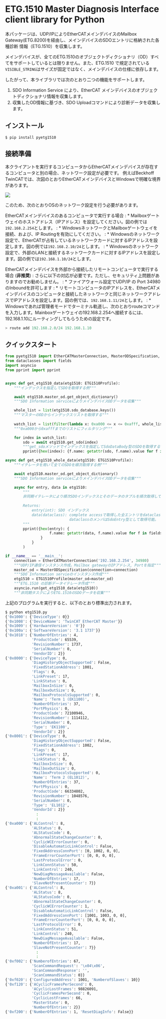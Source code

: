 # ETG.1510 Master Diagnosis Interface client library for Python

本パッケージは、UDP/IPによりEtherCATメインデバイスのMailbox Gateway(ETG.8200)を経由し、メインデバイスのSDOエントリに格納された各種診断
情報（ETG.1510）を収集します。

メインデバイスが、全てのETG.1510のオブジェクトディクショナリ（OD）すべてをサポートしているとは限りません。また、ETG.1510 で規定されている
``VISIBLE_STRING``はサイズが固定ではなく、メインデバイスの仕様に依存します。

したがって、本ライブラリでは次のとおり二つの機能をサポートします。

1. SDO Information Service により、EtherCAT メインデバイスのオブジェクトディクショナリ情報を収集します。
2. 収集したOD情報に基づき、SDO Uploadコマンドにより診断データを収集します。

## インストール

```shell
$ pip install pyetg1510
```

## 接続準備

本クライアントを実行するコンピュータからEtherCATメインデバイスが存在するコンピュータと別の場合、ネットワーク設定が必要です。
例えばBeckhoff TwinCATでは、次図のとおりEtherCATメインデバイスとWindowsで明確な境界があります。

![](connection.png)

このため、次のとおりOSのネットワーク設定を行う必要があります。

EtherCATメインデバイスのあるコンピュータで実行する場合
    : * Mailboxゲートウェイのホストアドレス（IPアドレス）を設定してください。図の例では`192.168.2.254`とします。
    : * WindowsネットワークとMailboxゲートウェイを接続、および、IP Routingを有効にしてください。
    : * Windowsのネットワーク設定で、EtherCATが占有しているネットワークカードに対するIPアドレスを設定します。図の例では`192.168.2.10/24`とします。
    : * Windowsのネットワーク設定で、外部のLANと接続するネットワークカードに対するIPアドレスを設定します。図の例では`192.168.1.10/24`とします。

EtherCATメインデバイスを外部から接続したリモートコンピュータで実行する場合 (**非推奨**)
    : さらに以下の対応が必要です。ただし、セキュリティ上問題がありますのでお勧めしません。
    :   * ファイアウォール設定でUDP/IP の Port 34980 のInboundを許可します
    :   * リモートコンピュータのIPアドレスを、EtherCATメインデバイスのコンピュータと接続したネットワークと同じネットワークアドレスでIPアドレスを設定します。図の例では、`192.168.1.11/24`とします。
    :   * Windowsであれば管理者モードでターミナル軌道し、次のとおりrouteコマンドを入力します。Mainboxゲートウェイの192.168.2.254へ接続するには、192.168.1.10にルーティングしてもらうための設定です。
    
   ``` powershell
   > route add 192.168.2.0/24 192.168.1.10
   ```

## クイックスタート

``` python
from pyetg1510 import EtherCATMasterConnection, MasterODSpecification, ETG1510Profile
from dataclasses import fields
import asyncio
from pprint import pprint


async def get_etg1510_data(etg1510: ETG1510Profile):
    """インデックスを指定してSDOを取得する例"""

    await etg1510.master_od.get_object_dictionary()
    """SDO Information serviceによりメインデバイスODデータを収集"""

    whole_list = list(etg1510.sdo_database.keys())
    """マスターのODからインデックスリストを取得する"""
    
    watch_list = list(filter(lambda x: 0xa000 <= x <= 0xafff, whole_list))
    """0xa000から0xafffまでのリストにフィルタリング"""

    for index in watch_list:
        sdo = await etg1510.get_sdo(index)
        """get_sdoメソッドでインデックスを指定してSdoDataBody型のSDOを取得する"""
        pprint({hex(index): {f.name: getattr(sdo, f.name).value for f in fields(sdo)}})

async def get_etg1510_whole_data(etg1510: ETG1510Profile):
    """イテレータを用いて全てのSDOを順次取得する例"""

    await etg1510.master_od.get_object_dictionary()
    """SDO Information serviceによりメインデバイスODデータを収集"""

    async for entry, data in etg1510:
        """
        非同期イテレータにより順次SDOインデックスとそのデータのタプルを順次取得してpprintで整形して標準出力
    
        Returns:
            entry(int): SDO インデックス
            data(dataclass): complete accessで取得した全エントリをdataclassをコンテナとして取得。
                             dataclassのメンバはSdoEntry型として取得可能。
        """
        pprint({hex(entry): {
                    f.name: getattr(data, f.name).value for f in fields(data)
                }
            }
        )

if __name__ == '__main__':
    connection = EtherCATMasterConnection('192.168.2.254', 34980)
    """UDP/IP通信インスタンス作成。Mailbox gatewayのIPアドレス, Portを指定"""
    master_od = MasterODSpecification(connection=connection)
    """SDO Information servieのインスタンス作成"""
    etg1510 = ETG1510Profile(master_od=master_od)
    """ETG.1510 の診断データイテレータ作成"""
    asyncio.run(get_etg1510_data(etg1510))
    """非同期タスクによりETG.1510のSDOデータを収集"""
```

上記のプログラムを実行すると、以下のとおり標準出力されます。

```bash
$ python etg1510.py
{'0x1000': {'DeviceType': 0}}
{'0x1008': {'DeviceName': 'TwinCAT EtherCAT Master'}}
{'0x1009': {'HardwareVersion': '0'}}
{'0x100a': {'SoftwareVersion': '3.1 1737'}}
{'0x1018': {'NumberOfEntries': 4,
            'ProductCode': 65539,
            'RevisionNumber': 1737,
            'SerialNumber': 0,
            'VendorID': 2}}
{'0x8000': {'DeviceType': 0,
            'DiagHistoryObjectSupported': False,
            'FixedStationAddress': 1001,
            'Flags': 0,
            'LinkPreset': 17,
            'LinkStatus': 0,
            'MailboxInSize': 0,
            'MailboxOutSize': 0,
            'MailboxProtocolsSupported': 0,
            'Name': 'Term 1 (EK1100)',
            'NumberOfEntries': 37,
            'PortPhysics': 0,
            'ProductCode': 72100946,
            'RevisionNumber': 1114112,
            'SerialNumber': 0,
            'Type': 'EK1100',
            'VendorId': 2}}
{'0x8001': {'DeviceType': 0,
            'DiagHistoryObjectSupported': False,
            'FixedStationAddress': 1002,
            'Flags': 0,
            'LinkPreset': 17,
            'LinkStatus': 0,
            'MailboxInSize': 0,
            'MailboxOutSize': 0,
            'MailboxProtocolsSupported': 0,
            'Name': 'Term 2 (EL1012)',
            'NumberOfEntries': 37,
            'PortPhysics': 0,
            'ProductCode': 66334802,
            'RevisionNumber': 1048576,
            'SerialNumber': 0,
            'Type': 'EL1012',
            'VendorId': 2}}
              :
              :
{'0xa000': {'ALControl': 8,
            'ALStatus': 8,
            'ALStatusCode': 0,
            'AbnormalStateChangeCounter': 0,
            'CyclicWCErrorCounter': 0,
            'DisableAutomaticLinkControl': False,
            'FixedAddressConnPort': [0, 1002, 0, 0],
            'FrameErrorCounterPort': [0, 0, 0, 0],
            'LastProtocolError': 0,
            'LinkConnStatus': 50,
            'LinkControl': 240,
            'NewDiagMessageAvailable': False,
            'NumberOfEntries': 17,
            'SlaveNotPresentCounter': 7}}
{'0xa001': {'ALControl': 8,
            'ALStatus': 8,
            'ALStatusCode': 0,
            'AbnormalStateChangeCounter': 0,
            'CyclicWCErrorCounter': 1,
            'DisableAutomaticLinkControl': False,
            'FixedAddressConnPort': [1001, 1003, 0, 0],
            'FrameErrorCounterPort': [0, 0, 0, 0],
            'LastProtocolError': 0,
            'LinkConnStatus': 51,
            'LinkControl': 240,
            'NewDiagMessageAvailable': False,
            'NumberOfEntries': 17,
            'SlaveNotPresentCounter': 7}}
              :
              :
{'0xf002': {'NumberofEntries': 67,
            'ScanCommandRequest': '\x04\x06',
            'ScanCommandResponse': '',
            'ScanCommandStatus': 0}}
{'0xf020': {'ConfiguredAddress': 1001, 'NumberofSlaves': 10}}
{'0xf120': {'ACyclicFramesPerSecond': 0,
            'ACyclicLostFrames': 98826091,
            'CyclicFramesPerSecond': 0,
            'CyclicLostFrames': 66,
            'MasterState': 0,
            'NumberOfEntries': 2}}
{'0xf200': {'NumberOfEntries': 1, 'ResetDiagInfo': False}}

```
